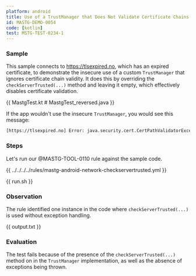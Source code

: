 ```yaml
---
platform: android
title: Use of a TrustManager that Does Not Validate Certificate Chains
id: MASTG-DEMO-0054
code: [kotlin]
test: MSTG-TEST-0234-1
---
```


### Sample

This sample connects to <https://tlsexpired.no>, which has an expired certificate, to demonstrate the insecure use of a custom `TrustManager` that ignores certificate chain validity. It does this by overriding the `checkServerTrusted(...)` method and leaving it empty, which effectively disables certificate validation.

{{ MastgTest.kt # MastgTest_reversed.java }}

If the app wouldn't use the insecure `TrustManager`, you would see this message:

```txt
[https://tlsexpired.no] Error: java.security.cert.CertPathValidatorException: Trust anchor for certification path not found.
```

### Steps

Let's run our @MASTG-TOOL-0110 rule against the sample code.

{{ ../../../../rules/mastg-android-network-checkservertrusted.yml }}

{{ run.sh }}

### Observation

The rule identified one instance in the code where `checkServerTrusted(...)` is used without exception handling.

{{ output.txt }}

### Evaluation

The test fails because of the presence of the `checkServerTrusted(...)` method on in the `TrustManager` implementation, as well as the absence of exceptions being thrown.
